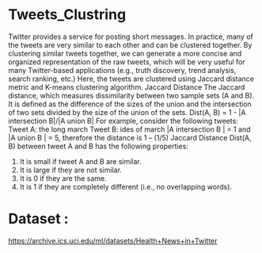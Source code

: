 # Tweets_Clustring
Twitter provides a service for posting short messages. In practice, many of the tweets are very similar to each other and can be clustered together. By clustering similar tweets together, we can generate a more concise and organized representation of the raw tweets, which will be very useful for many Twitter-based applications (e.g., truth discovery, trend analysis, search ranking, etc.)
Here, the tweets are clustered using Jaccard distance metric and K-means clustering algorithm.
Jaccard Distance
The Jaccard distance, which measures dissimilarity between two sample sets (A and B). It is defined as the difference of the sizes of the union and the intersection of two sets divided by the size of the union of the sets.
Dist(A, B) = 1 - |A intersection B|/|A union B|
For example, consider the following tweets:
Tweet A: the long march
Tweet B: ides of march
|A intersection B | = 1 and |A union B | = 5, therefore the distance is 1 – (1/5)
Jaccard Distance Dist(A, B) between tweet A and B has the following properties:
1.	It is small if tweet A and B are similar.
2.	It is large if they are not similar.
3.	It is 0 if they are the same.
4.	It is 1 if they are completely different (i.e., no overlapping words).
# Dataset :
https://archive.ics.uci.edu/ml/datasets/Health+News+in+Twitter
